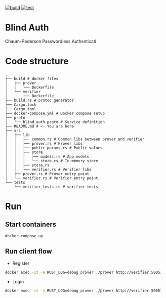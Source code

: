 [![build](https://github.com/essamhassan/blind-auth/actions/workflows/build.yml/badge.svg)](https://github.com/essamhassan/blind-auth/actions/workflows/build.yml)
[![test](https://github.com/essamhassan/blind-auth/actions/workflows/test.yml/badge.svg)](https://github.com/essamhassan/blind-auth/actions/workflows/test.yml)
# Blind Auth
Chaum-Pederson Passwordless Authenticati

# Code structure

```
.
├── build # docker files
│   ├── prover
│   │   └── Dockerfile
│   └── verifier
│       └── Dockerfile
├── build.rs # protoc generator
├── Cargo.lock
├── Cargo.toml
├── docker-compose.yml # Docker compose setup
├── proto
│   └── blind_auth.proto # Service definition
├── README.md # <- You are here
├── src
│   ├── lib
│   │   ├── common.rs # Common libs between prover and verifier
│   │   ├── prover.rs # Prover libs
│   │   ├── public_params.rs # Public values
│   │   ├── store
│   │   │   ├── models.rs # App models
│   │   │   └── store.rs # In-memory store
│   │   ├── store.rs
│   │   └── verifier.rs # Verifier libs
│   ├── prover.rs # Prover entry point
│   └── verifier.rs # Verifier entry point
└── tests
    └── verifier_tests.rs # verifier tests
```

# Run
## Start containers

```bash
docker-compose up
```
## Run client flow

- Register
```bash
docker exec -it -e RUST_LOG=debug prover ./prover http://verifier:50051 register --client-id="clienttest"
```

- Login
```bash
docker exec -it -e RUST_LOG=debug prover ./prover http://verifier:50051 register --client-id="clienttest"
```